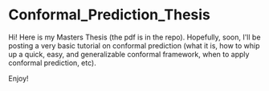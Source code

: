 # Conformal_Prediction_Thesis

Hi! Here is my Masters Thesis (the pdf is in the repo). Hopefully, soon, I'll be posting a very basic tutorial on conformal prediction (what it is, how to whip up a quick, easy, and generalizable conformal framework, when to apply conformal prediction, etc). 

Enjoy!
